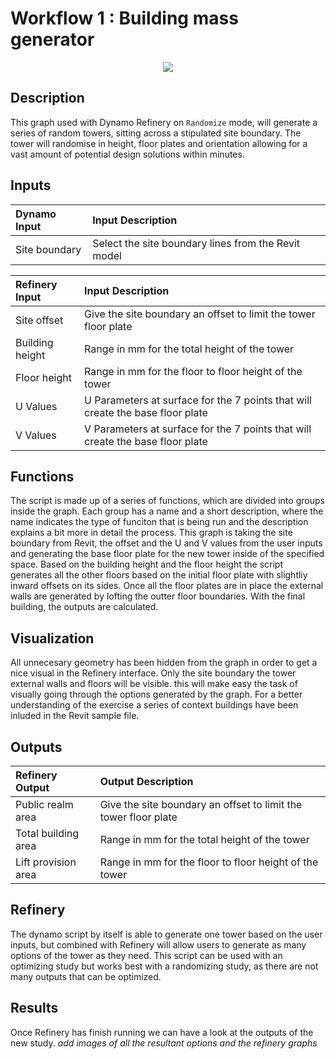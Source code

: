 # Workflow 1 : Building mass generator

<p align="center">
  <img src="https://media.giphy.com/media/Ze2mIugKGllYHDF6o0/giphy.gif">
</p>

## Description

This graph used with Dynamo Refinery on `Randomize` mode, will generate a series of random towers, sitting across a stipulated site boundary. The tower will randomise in height, floor plates and orientation allowing for a vast amount of potential design solutions within minutes.

## Inputs

| Dynamo Input  | Input Description |
| :--- | :--- |
| Site boundary | Select the site boundary lines from the Revit model |

| Refinery Input  | Input Description |
| :--- | :--- |
| Site offset     | Give the site boundary an offset to limit the tower floor plate |
| Building height | Range in mm for the total height of the tower |
| Floor height    | Range in mm for the floor to floor height of the tower |
| U Values        | U Parameters at surface for the 7 points that will create the base floor plate |
| V Values        | V Parameters at surface for the 7 points that will create the base floor plate |

## Functions

The script is made up of a series of functions, which are divided into groups inside the graph. Each group has a name and a short description, where the name indicates the type of funciton that is being run and the description explains a bit more in detail the process.
This graph is taking the site boundary from Revit, the offset and the U and V values from the user inputs and generating the base floor plate for the new tower inside of the specified space. Based on the building height and the floor height the script generates all the other floors based on the initial floor plate with slightliy inward offsets on its sides. Once all the floor plates are in place the external walls are generated by lofting the outter floor boundaries. With the final building, the outputs are calculated.

## Visualization

All unnecesary geometry has been hidden from the graph in order to get a nice visual in the Refinery interface. Only the site boundary the tower external walls and floors will be visible. this will make easy the task of visually going through the options generated by the graph. For a better understanding of the exercise a series of context buildings have been inluded in the Revit sample file.

## Outputs

| Refinery Output     | Output Description |
| :--- | :--- |
| Public realm area   | Give the site boundary an offset to limit the tower floor plate |
| Total building area | Range in mm for the total height of the tower |
| Lift provision area | Range in mm for the floor to floor height of the tower |

## Refinery

The dynamo script by itself is able to generate one tower based on the user inputs, but combined with Refinery will allow users to generate as many options of the tower as they need. This script can be used with an optimizing study but works best with a randomizing study, as there are not many outputs that can be optimized. 

## Results

Once Refinery has finish running we can have a look at the outputs of the new study. 
*add images of all the resultant options and the refinery graphs*
